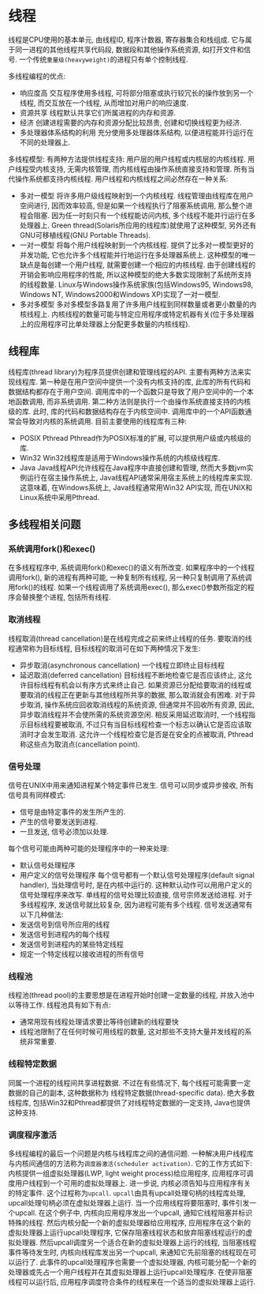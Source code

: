 # 线程
线程是CPU使用的基本单元, 由线程ID, 程序计数器, 寄存器集合和栈组成. 它与属于同一进程的其他线程共享代码段, 数据段和其他操作系统资源, 如打开文件和信号. 一个传统`重量级(heavyweight)`的进程只有单个控制线程.

多线程编程的优点:
+ 响应度高 交互程序使用多线程, 可将部分阻塞或执行较冗长的操作放到另一个线程, 而交互放在一个线程, 从而增加对用户的响应速度. 
+ 资源共享 线程默认共享它们所属进程的内存和资源.
+ 经济 创建进程需要的内存和资源分配比较昂贵, 创建和切换线程更为经济. 
+ 多处理器体系结构的利用 充分使用多处理器体系结构, 以便进程能并行运行在不同的处理器上. 

多线程模型:
有两种方法提供线程支持: 用户层的用户线程或内核层的内核线程. 用户线程受内核支持, 无需内核管理, 而内核线程由操作系统直接支持和管理. 所有当代操作系统都支持内核线程. 
用户线程和内核线程之间必然存在一种关系:
+ 多对一模型 将许多用户级线程映射到一个内核线程. 线程管理由线程库在用户空间进行, 因而效率较高, 但是如果一个线程执行了阻塞系统调用, 那么整个进程会阻塞. 因为任一时刻只有一个线程能访问内核, 多个线程不能并行运行在多处理器上. Green thread(Solaris所应用的线程库)就使用了这种模型, 另外还有GNU可移植线程(GNU Portable Threads). 
+ 一对一模型 将每个用户线程映射到一个内核线程. 提供了比多对一模型更好的并发功能, 它也允许多个线程能并行地运行在多处理器系统上. 这种模型的唯一缺点是每创建一个用户线程, 就需要创建一个相应的内核线程. 由于创建线程的开销会影响应用程序的性能, 所以这种模型的绝大多数实现限制了系统所支持的线程数量. Linux与Windows操作系统家族(包括Windows95, Windows98, Windows NT, Windows2000和Windows XP)实现了一对一模型. 
+ 多对多模型 多对多模型多路复用了许多用户线程到同样数量或者更小数量的内核线程上. 内核线程的数量可能与特定应用程序或特定机器有关(位于多处理器上的应用程序可比单处理器上分配更多数量的内核线程). 

## 线程库
线程库(thread library)为程序员提供创建和管理线程的API. 主要有两种方法来实现线程库. 第一种是在用户空间中提供一个没有内核支持的库, 此库的所有代码和数据结构都存在于用户空间. 调用库中的一个函数只是导致了用户空间中的一个本地函数调用, 而非系统调用. 第二种方法则是执行一个由操作系统直接支持的内核级的库. 此时, 库的代码和数据结构存在于内核空间中. 调用库中的一个API函数通常会导致对内核的系统调用. 
目前主要使用的线程库有三种: 
+ POSIX Pthread Pthread作为POSIX标准的扩展, 可以提供用户级或内核级的库. 
+ Win32 Win32线程库是适用于Windows操作系统的内核级线程库. 
+ Java Java线程API允许线程在Java程序中直接创建和管理, 然而大多数jvm实例运行在宿主操作系统上, Java线程API通常采用宿主系统上的线程库来实现. 这意味着, 在Windows系统上, Java线程通常用Win32 API实现, 而在UNIX和Linux系统中采用Pthread. 

## 多线程相关问题

### 系统调用fork()和exec()
在多线程程序中, 系统调用fork()和exec()的语义有所改变. 如果程序中的一个线程调用fork(), 新的进程有两种可能, 一种复制所有线程, 另一种只复制调用了系统调用fork()的线程. 
如果一个线程调用了系统调用exec(), 那么exec()参数所指定的程序会替换整个进程, 包括所有线程. 

### 取消线程
线程取消(thread cancellation)是在线程完成之前来终止线程的任务. 
要取消的线程通常称为目标线程, 目标线程的取消可在如下两种情况下发生:
+ 异步取消(asynchronous cancellation) 一个线程立即终止目标线程
+ 延迟取消(deferred cancellation) 目标线程不断地检查它是否应该终止, 这允许目标线程有机会以有序方式来终止自己. 
如果资源已分配给要取消的线程或要取消的线程正在更新与其他线程所共享的数据, 那么取消就会有困难. 对于异步取消, 操作系统应回收取消线程的系统资源, 但通常并不回收所有资源, 因此, 异步取消线程并不会使所需的系统资源空闲. 相反采用延迟取消时, 一个线程指示目标线程要被取消, 不过只有当目标线程检查一个标志以确认它是否应该取消时才会发生取消. 这允许一个线程检查它是否是在安全的点被取消, Pthread称这些点为取消点(cancellation point). 

### 信号处理
信号在UNIX中用来通知进程某个特定事件已发生. 信号可以同步或异步接收, 所有信号具有同样模式:
+ 信号是由特定事件的发生所产生的. 
+ 产生的信号要发送到进程. 
+ 一旦发送, 信号必须加以处理. 

每个信号可能由两种可能的处理程序中的一种来处理:
+ 默认信号处理程序
+ 用户定义的信号处理程序
每个信号都有一个默认信号处理程序(default signal handler), 当处理信号时, 是在内核中运行的. 这种默认动作可以用用户定义的信号处理程序来改写. 
单线程的信号处理比较直接, 信号宗师发送给进程. 对于多线程程序, 发送信号就比较复杂, 因为进程可能有多个线程. 信号发送通常有以下几种做法:
+ 发送信号到信号所应用的线程
+ 发送信号到进程内的每个线程
+ 发送信号到进程内的某些特定线程
+ 规定一个特定线程以接收进程的所有信号

### 线程池
线程池(thread pool)的主要思想是在进程开始时创建一定数量的线程, 并放入池中以等待工作. 
线程池具有如下有点:
+ 通常用现有线程处理请求要比等待创建新的线程要快
+ 线程池限制了在任何时候可用线程的数量, 这对那些不支持大量并发线程的系统非常重要. 

### 线程特定数据
同属一个进程的线程间共享进程数据. 不过在有些情况下, 每个线程可能需要一定数据的自己的副本, 这种数据称为 线程特定数据(thread-specific data). 绝大多数线程库, 包括Win32和Pthread都提供了对线程特定数据的一定支持, Java也提供这种支持. 

### 调度程序激活
多线程编程的最后一个问题是内核与线程库之间的通信问题. 
一种解决用户线程库与内核间通信的方法称为`调度器激活(scheduler activation)`. 它的工作方式如下: 内核提供一组虚拟处理器(LWP, light weight process)给应用程序, 应用程序可调度用户线程到一个可用的虚拟处理器上. 进一步说, 内核必须告知与应用程序有关的特定事件. 这个过程称为`upcall`. `upcall`由具有upcall处理句柄的线程库处理, upcall处理句柄必须在虚拟处理器上运行. 当一个应用线程将要阻塞时, 事件引发一个upcall. 在这个例子中, 内核向应用程序发出一个upcall, 通知它线程阻塞并标识特殊的线程. 然后内核分配一个新的虚拟处理器给应用程序, 应用程序在这个新的虚拟处理器上运行upcall处理程序, 它保存阻塞线程状态和放弃阻塞线程运行的虚拟处理器. 然后upcall调度另一个适合在新的虚拟处理器上运行的线程, 当阻塞线程事件等待发生时, 内核向线程库发出另一个upcall, 来通知它先前阻塞的线程现在可以运行了. 此事件的upcall处理程序也需要一个虚拟处理器, 内核可能分配一个新的处理器或先占一个用户线程并在其虚拟处理器上运行upcall处理程序. 在使非阻塞线程可以运行后, 应用程序调度符合条件的线程来在一个适当的虚拟处理器上运行. 
